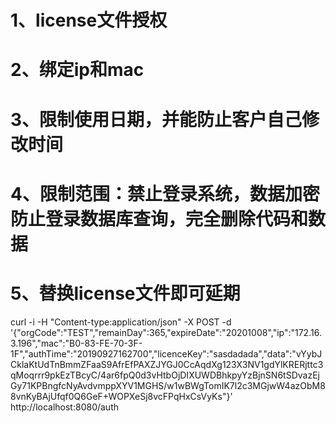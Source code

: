  # 1、license文件授权
 # 2、绑定ip和mac
 # 3、限制使用日期，并能防止客户自己修改时间
 # 4、限制范围：禁止登录系统，数据加密防止登录数据库查询，完全删除代码和数据
 # 5、替换license文件即可延期

  curl -i -H "Content-type:application/json" -X POST -d '{"orgCode":"TEST","remainDay":365,"expireDate":"20201008","ip":"172.16.3.196","mac":"B0-83-FE-70-3F-1F","authTime":"20190927162700","licenceKey":"sasdadada","data":"vYybJCklaKtUdTnBmmZFaaS9AfrEfPAXZJYGJ0CcAqdXg123X3NV1gdYlKRERjttc3qMoqrrr9pkEzTBcyC/4ar6fpQ0d3vHtbOjDIXUWDBhkpyYzBjnSN6tSDvazEjGy71KPBngfcNyAvdvmppXYV1MGHS/w1wBWgTomIK7l2c3MGjwW4azObM88vnKyBAjUfqf0Q6GeF+WOPXeSj8vcFPqHxCsVyKs"}' http://localhost:8080/auth